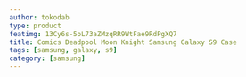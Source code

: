 ```yaml
---
author: tokodab
type: product
featimg: 13Cy6s-5oL73aZMzqRR9WtFae9RdPgXQ7
title: Comics Deadpool Moon Knight Samsung Galaxy S9 Case
tags: [samsung, galaxy, s9]
category: [samsung]
---
```


